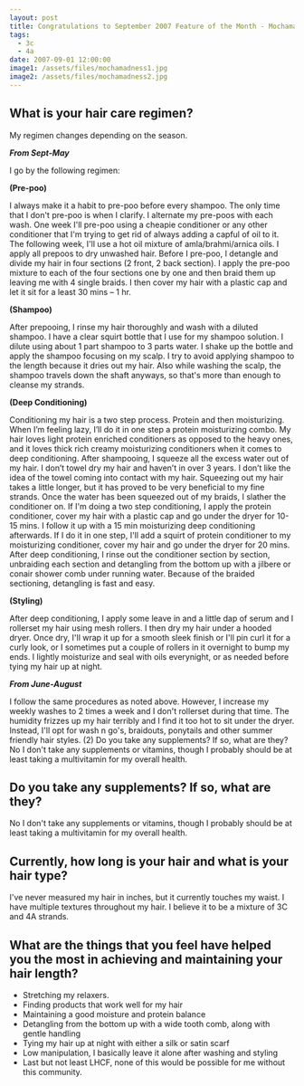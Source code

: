 ```yaml
---
layout: post
title: Congratulations to September 2007 Feature of the Month - Mochamadness
tags:
  - 3c
  - 4a
date: 2007-09-01 12:00:00
image1: /assets/files/mochamadness1.jpg
image2: /assets/files/mochamadness2.jpg
---
```

## What is your hair care regimen?

My regimen changes depending on the season.

**_From Sept-May_**

I go by the following regimen:

**(Pre-poo)**

I always make it a habit to pre-poo before every shampoo. The only time that I don't pre-poo is when I clarify. I alternate my pre-poos with each wash. One week I'll pre-poo using a cheapie conditioner or any other conditioner that I'm trying to get rid of always adding a capful of oil to it. The following week, I'll use a hot oil mixture of amla/brahmi/arnica oils. I apply all prepoos to dry unwashed hair. Before I pre-poo, I detangle and divide my hair in four sections (2 front, 2 back section). I apply the pre-poo mixture to each of the four sections one by one and then braid them up leaving me with 4 single braids. I then cover my hair with a plastic cap and let it sit for a least 30 mins – 1 hr.

**(Shampoo)**

After prepooing, I rinse my hair thoroughly and wash with a diluted shampoo. I have a clear squirt bottle that I use for my shampoo solution. I dilute using about 1 part shampoo to 3 parts water. I shake up the bottle and apply the shampoo focusing on my scalp. I try to avoid applying shampoo to the length because it dries out my hair. Also while washing the scalp, the shampoo travels down the shaft anyways, so that's more than enough to cleanse my strands.

**(Deep Conditioning)**

Conditioning my hair is a two step process. Protein and then moisturizing. When I’m feeling lazy, I’ll do it in one step a protein moisturizing combo. My hair loves light protein enriched conditioners as opposed to the heavy ones, and it loves thick rich creamy moisturizing conditioners when it comes to deep conditioning. After shampooing, I squeeze all the excess water out of my hair. I don’t towel dry my hair and haven’t in over 3 years. I don’t like the idea of the towel coming into contact with my hair. Squeezing out my hair takes a little longer, but it has proved to be very beneficial to my fine strands. Once the water has been squeezed out of my braids, I slather the conditioner on. If I'm doing a two step conditioning, I apply the protein conditioner, cover my hair with a plastic cap and go under the dryer for 10-15 mins. I follow it up with a 15 min moisturizing deep conditioning afterwards. If I do it in one step, I'll add a squirt of protein conditioner to my moisturizing conditioner, cover my hair and go under the dryer for 20 mins. After deep conditioning, I rinse out the conditioner section by section, unbraiding each section and detangling from the bottom up with a jilbere or conair shower comb under running water. Because of the braided sectioning, detangling is fast and easy.

**(Styling)**

After deep conditioning, I apply some leave in and a little dap of serum and I rollerset my hair using mesh rollers. I then dry my hair under a hooded dryer. Once dry, I'll wrap it up for a smooth sleek finish or I'll pin curl it for a curly look, or I sometimes put a couple of rollers in it overnight to bump my ends. I lightly moisturize and seal with oils everynight, or as needed before tying my hair up at night.

**_From June-August_**

I follow the same procedures as noted above. However, I increase my weekly washes to 2 times a week and I don't rollerset during that time. The humidity frizzes up my hair terribly and I find it too hot to sit under the dryer. Instead, I'll opt for wash n go's, braidouts, ponytails and other summer friendly hair styles.
(2) Do you take any supplements? If so, what are they?
No I don't take any supplements or vitamins, though I probably should be at least taking a multivitamin for my overall health.


## Do you take any supplements? If so, what are they?

No I don't take any supplements or vitamins, though I probably should be at least taking a multivitamin for my overall health.

## Currently, how long is your hair and what is your hair type?

I've never measured my hair in inches, but it currently touches my waist. I have multiple textures throughout my hair. I believe it to be a mixture of 3C and 4A strands.

## What are the things that you feel have helped you the most in achieving and maintaining your hair length?

* Stretching my relaxers.
* Finding products that work well for my hair
* Maintaining a good moisture and protein balance
* Detangling from the bottom up with a wide tooth comb, along with gentle handling
* Tying my hair up at night with either a silk or satin scarf
* Low manipulation, I basically leave it alone after washing and styling
* Last but not least LHCF, none of this would be possible for me without this community.
